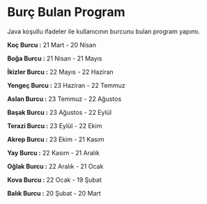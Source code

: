# Burç Bulan Program

Java koşullu ifadeler ile kullanıcının burcunu bulan program yapımı.

**Koç Burcu :** 21 Mart - 20 Nisan

**Boğa Burcu :** 21 Nisan - 21 Mayıs

**İkizler Burcu :** 22 Mayıs - 22 Haziran

**Yengeç Burcu :** 23 Haziran - 22 Temmuz

**Aslan Burcu :** 23 Temmuz - 22 Ağustos

**Başak Burcu :** 23 Ağustos - 22 Eylül

**Terazi Burcu :** 23 Eylül - 22 Ekim

**Akrep Burcu :** 23 Ekim - 21 Kasım

**Yay Burcu :** 22 Kasım - 21 Aralık

**Oğlak Burcu :** 22 Aralık - 21 Ocak

**Kova Burcu :** 22 Ocak - 19 Şubat

**Balık Burcu :** 20 Şubat - 20 Mart